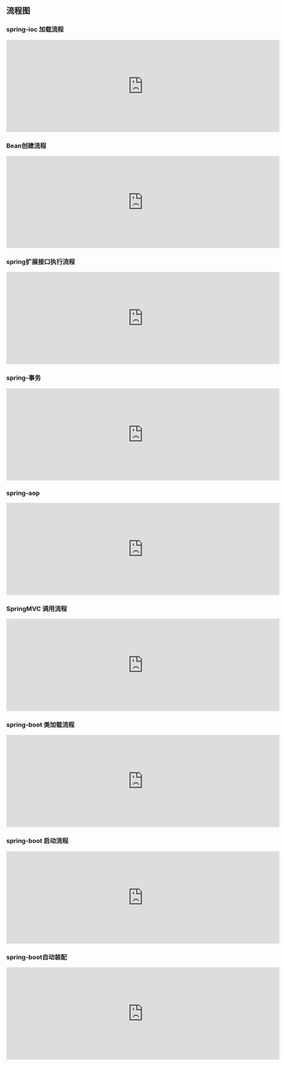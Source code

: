 ## 流程图

### spring-ioc 加载流程

<iframe id="embed_dom" name="embed_dom" frameborder="0" style="display:block;width:725px; height:245px;" src="https://www.processon.com/embed/610d0cebe0b34d0700157fe0"></iframe>



### Bean创建流程

<iframe id="embed_dom" name="embed_dom" frameborder="0" style="display:block;width:725px; height:245px;" src="https://www.processon.com/embed/61136f166376891eb956d475"></iframe>



### spring扩展接口执行流程

<iframe id="embed_dom" name="embed_dom" frameborder="0" style="display:block;width:725px; height:245px;" src="https://www.processon.com/embed/612318b37d9c0856876bb0de"></iframe>

### spring-事务

<iframe id="embed_dom" name="embed_dom" frameborder="0" style="display:block;width:725px; height:245px;" src="https://www.processon.com/embed/612df369f346fb01fa4d9afa"></iframe>

### 

### spring-aop

<iframe id="embed_dom" name="embed_dom" frameborder="0" style="display:block;width:725px; height:245px;" src="https://www.processon.com/embed/611f88760e3e745cf8fffbad"></iframe>

### SpringMVC 调用流程

<iframe id="embed_dom" name="embed_dom" frameborder="0" style="display:block;width:725px; height:245px;" src="https://www.processon.com/embed/611639481e085306e87a74f4"></iframe>

### spring-boot 类加载流程

<iframe id="embed_dom" name="embed_dom" frameborder="0" style="display:block;width:725px; height:245px;" src="https://www.processon.com/embed/60f69a560e3e74596bab3b71"></iframe>

### spring-boot 启动流程

<iframe id="embed_dom" name="embed_dom" frameborder="0" style="display:block;width:725px; height:245px;" src="https://www.processon.com/embed/60f6a44be401fd09d480564a"></iframe>

### spring-boot自动装配

<iframe id="embed_dom" name="embed_dom" frameborder="0" style="display:block;width:725px; height:245px;" src="https://www.processon.com/embed/610120817d9c083494ed059a"></iframe>

